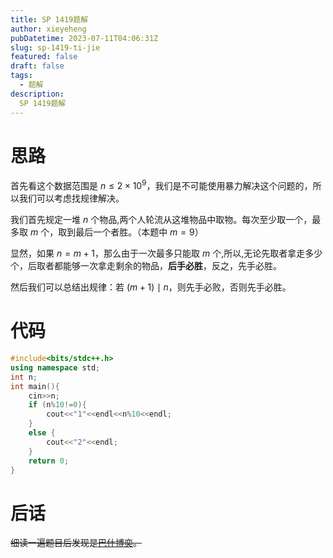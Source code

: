 ```yaml
---
title: SP 1419题解
author: xieyeheng
pubDatetime: 2023-07-11T04:06:31Z
slug: sp-1419-ti-jie
featured: false
draft: false
tags:
  - 题解
description:
  SP 1419题解
---
```


# 思路

首先看这个数据范围是 $n \le 2\times10^{9}$，我们是不可能使用暴力解决这个问题的，所以我们可以考虑找规律解决。

我们首先规定一堆 $n$ 个物品,两个人轮流从这堆物品中取物。每次至少取一个，最多取 $m$ 个，取到最后一个者胜。（本题中 $m=9$）

显然，如果 $n=m+1$，那么由于一次最多只能取 $m$ 个,所以,无论先取者拿走多少个，后取者都能够一次拿走剩余的物品，**后手必胜**，反之，先手必胜。

然后我们可以总结出规律：若 $(m+1)\mid n$，则先手必败，否则先手必胜。

# 代码

```cpp
#include<bits/stdc++.h>
using namespace std;
int n;
int main(){
	cin>>n;
	if (n%10!=0){
		cout<<"1"<<endl<<n%10<<endl;
	}
	else {
		cout<<"2"<<endl;
	}
	return 0;
}
```

# 后话

~~细读一遍题目后发现是[巴什博奕](https://baike.baidu.com/item/%E5%B7%B4%E4%BB%80%E5%8D%9A%E5%BC%88)。~~